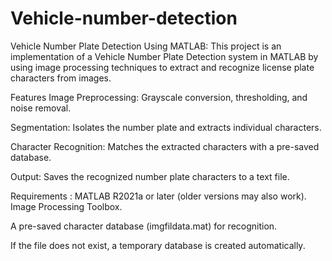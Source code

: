 # Vehicle-number-detection
Vehicle Number Plate Detection Using MATLAB: This project is an implementation of a Vehicle Number Plate Detection system in MATLAB by using image processing techniques to extract and recognize license plate characters from images.

Features Image Preprocessing: Grayscale conversion, thresholding, and noise removal.

Segmentation: Isolates the number plate and extracts individual characters.

Character Recognition: Matches the extracted characters with a pre-saved database.

Output: Saves the recognized number plate characters to a text file.

Requirements : MATLAB R2021a or later (older versions may also work). Image Processing Toolbox.

A pre-saved character database (imgfildata.mat) for recognition.

If the file does not exist, a temporary database is created automatically.
